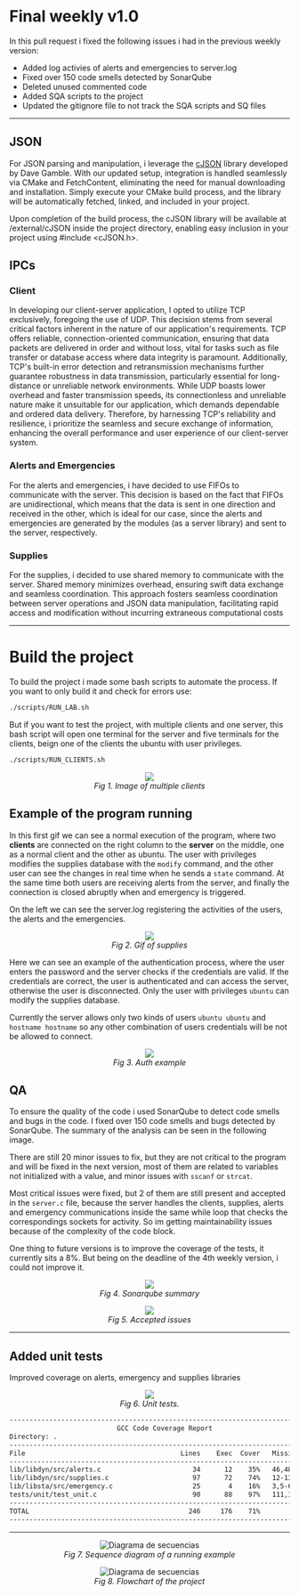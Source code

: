 # Final weekly v1.0
In this pull request i fixed the following issues i had in the previous weekly version:
- Added log activies of alerts and emergencies to server.log
- Fixed over 150 code smells detected by SonarQube
- Deleted unused commented code
- Added SQA scripts to the project
- Updated the gitignore file to not track the SQA scripts and SQ files

---

## JSON

For JSON parsing and manipulation, i leverage the [cJSON](https://github.com/DaveGamble/cJSON) library developed by Dave Gamble. With our updated setup, integration is handled seamlessly via CMake and FetchContent, eliminating the need for manual downloading and installation. Simply execute your CMake build process, and the library will be automatically fetched, linked, and included in your project.

Upon completion of the build process, the cJSON library will be available at /external/cJSON inside the project directory, enabling easy inclusion in your project using #include <cJSON.h>.

## IPCs

### Client
In developing our client-server application, I opted to utilize TCP exclusively, foregoing the use of UDP. This decision stems from several critical factors inherent in the nature of our application's requirements. TCP offers reliable, connection-oriented communication, ensuring that data packets are delivered in order and without loss, vital for tasks such as file transfer or database access where data integrity is paramount. Additionally, TCP's built-in error detection and retransmission mechanisms further guarantee robustness in data transmission, particularly essential for long-distance or unreliable network environments. While UDP boasts lower overhead and faster transmission speeds, its connectionless and unreliable nature make it unsuitable for our application, which demands dependable and ordered data delivery. Therefore, by harnessing TCP's reliability and resilience, i prioritize the seamless and secure exchange of information, enhancing the overall performance and user experience of our client-server system.

### Alerts and Emergencies
For the alerts and emergencies, i have decided to use FIFOs to communicate with the server. This decision is based on the fact that FIFOs are unidirectional, which means that the data is sent in one direction and received in the other, which is ideal for our case, since the alerts and emergencies are generated by the modules (as a server library) and sent to the server, respectively.

### Supplies
For the supplies, i decided to use shared memory to communicate with the server. Shared memory minimizes overhead, ensuring swift data exchange and seamless coordination. This approach fosters seamless coordination between server operations and JSON data manipulation, facilitating rapid access and modification without incurring extraneous computational costs

---
# Build the project
To build the project i made some bash scripts to automate the process. If you want to only build it and check for errors use:

```bash
./scripts/RUN_LAB.sh
```

But if you want to test the project, with multiple clients and one server, this bash script will open one terminal for the server and five terminals for the clients, beign one of the clients the ubuntu with user privileges.

```bash
./scripts/RUN_CLIENTS.sh
```

<p align="center">
  <img src="https://github.com/user-attachments/assets/57fda7b0-d8b2-4c70-b0da-7c535020102a"><br>
  <em>Fig 1. Image of multiple clients</em>
</p>

## Example of the program running
In this first gif we can see a normal execution of the program, where two **clients** are connected on the right column to the **server** on the middle, one as a normal client and the other as ubuntu. The user with privileges modifies the supplies database with the `modify` command, and the other user can see the changes in real time when he sends a `state` command. At the same time both users are receiving alerts from the server, and finally the connection is closed abruptly when and emergency is triggered.

On the left we can see the server.log registering the activities of the users, the alerts and the emergencies.

<p align="center">
  <img src="https://github.com/user-attachments/assets/d1c5bfbb-46c0-4d73-8f57-11037a2d4099"><br>
  <em>Fig 2. Gif of supplies</em>
</p>

Here we can see an example of the authentication process, where the user enters the password and the server checks if the credentials are valid. If the credentials are correct, the user is authenticated and can access the server, otherwise the user is disconnected. Only the user with privileges `ubuntu` can modify the supplies database.

Currently the server allows only two kinds of users `ubuntu ubuntu` and `hostname hostname` so any other combination of users credentials will be not be allowed to connect.

<p align="center">
  <img src="https://github.com/user-attachments/assets/29ad1cc1-9958-4a69-a00d-968eb9517965"><br>
  <em>Fig 3. Auth example</em>
</p>

## QA 
To ensure the quality of the code i used SonarQube to detect code smells and bugs in the code. I fixed over 150 code smells and bugs detected by SonarQube. The summary of the analysis can be seen in the following image.

There are still 20 minor issues to fix, but they are not critical to the program and will be fixed in the next version, most of them are related to variables not initialized with a value, and minor issues with `sscanf` or `strcat`.

Most critical issues were fixed, but 2 of them are still present and accepted in the `server.c` file, because the server handles the clients, supplies, alerts and emergency communications inside the same while loop that checks the correspondings sockets for activity. So im getting maintainability issues because of the complexity of the code block.

One thing to future versions is to improve the coverage of the tests, it currently sits a 8%. But being on the deadline of the 4th weekly version, i could not improve it.

<p align="center">
  <img src="https://github.com/user-attachments/assets/87ba13cb-2ea3-4b8d-975c-4a4ac9c11291"><br>
  <em>Fig 4. Sonarqube summary</em>
</p>


<p align="center">
  <img src="https://github.com/user-attachments/assets/43ee5dc6-6621-4c22-97b6-019532f4a212"><br>
  <em>Fig 5. Accepted issues</em>
</p>

---

## Added unit tests
Improved coverage on alerts, emergency and supplies libraries

<p align="center">
  <img src="https://github.com/user-attachments/assets/95819ba4-6383-42c0-8a6c-c62ba0b0564f"><br>
  <em>Fig 6. Unit tests.</em>
</p>

```bash
------------------------------------------------------------------------------
                           GCC Code Coverage Report
Directory: .
------------------------------------------------------------------------------
File                                       Lines    Exec  Cover   Missing
------------------------------------------------------------------------------
lib/libdyn/src/alerts.c                       34      12    35%   46,48,50,52,56,58-59,61-62,64,66,72,74-75,77-78,80,92-93,110,112-113
lib/libdyn/src/supplies.c                     97      72    74%   12-13,66-67,87-88,98,109-110,130-131,137-138,145-146,164-165,171-172,178-179,185-186,193-194
lib/libsta/src/emergency.c                    25       4    16%   3,5-6,8-9,11,19-20,24,26-27,29,31-32,34,36,39,44,46,48,50
tests/unit/test_unit.c                        90      88    97%   111,113
------------------------------------------------------------------------------
TOTAL                                        246     176    71%
------------------------------------------------------------------------------

```

---

<p align="center">
  <img src="https://github.com/user-attachments/assets/cbcb7477-4a0b-4818-81bf-42bb77dffc46" alt="Diagrama de secuencias"><br>
  <em>Fig 7. Sequence diagram of a running example</em>
</p>

<p align="center">
  <img src="https://github.com/user-attachments/assets/649e1f80-4ba6-4d5c-8925-fdf5216ff252" alt="Diagrama de secuencias"><br>
  <em>Fig 8. Flowchart of the project</em>
</p>

